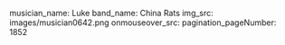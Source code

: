 musician_name: Luke
band_name: China Rats
img_src: images/musician0642.png
onmouseover_src: 
pagination_pageNumber: 1852
